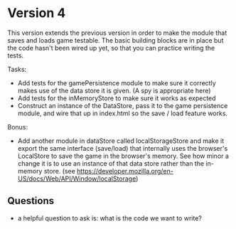 # Version 4

This version extends the previous version in order to make the module
that saves and loads game testable. The basic building blocks are in
place but the code hasn't been wired up yet, so that you can practice
writing the tests.

Tasks:

   * Add tests for the gamePersistence module to make sure it correctly
     makes use of the data store it is given. (A spy is appropriate here)
   * Add tests for the inMemoryStore to make sure it works as expected
   * Construct an instance of the DataStore, pass it to the game persistence
     module, and wire that up in index.html so the save / load feature works.

Bonus:

   * Add another module in dataStore called localStorageStore and make it export
     the same interface (save/load) that internally uses the browser's LocalStore
     to save the game in the browser's memory. See how minor a change it is to
     use an instance of that data store rather than the in-memory store.
     (see https://developer.mozilla.org/en-US/docs/Web/API/Window/localStorage)




## Questions

   * a helpful question to ask is: what is the code we want to write?
